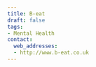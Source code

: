 ```yaml
---
title: B-eat
draft: false
tags:
- Mental Health
contact:
  web_addresses:
  - http://www.b-eat.co.uk
---
```


